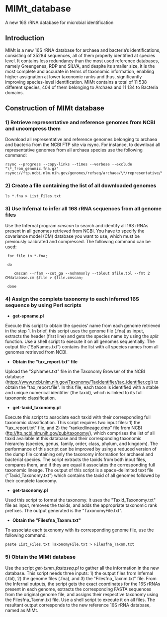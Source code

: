 # MIMt_database
A new 16S rRNA database for microbial identification

## Introduction
MIMt is a new 16S rRNA database for archaea and bacteria’s identifications, consisting of 35284 sequences, all of them properly identified at species level. It contains less redundancy than the most used reference databases, namely Greengenes, RDP and SILVA, and despite its smaller size, it is the most complete and accurate in terms of taxonomic information, enabling higher assignation at lower taxonomic ranks and thus, significantly improving species-level identification. MIMt contains a total of 11 538 different species, 404 of them belonging to Archaea and 11 134 to Bacteria domains.

## Construction of MIMt database
### 1) Retrieve representative and reference genomes from NCBI and uncompress them
Download all representative and reference genomes belonging to archaea and bacteria from the NCBI FTP site via rsync. For instance, to download all representative genomes from all archaea species use the following command:

    rsync --progress --copy-links --times --verbose --exclude "\*_from_genomic.fna.gz" rsync://ftp.ncbi.nlm.nih.gov/genomes/refseq/archaea/\*/representative/\*/\*_genomic.fna.gz 

### 2) Create a file containing the list of all downloaded genomes 

    ls *.fna > List_Files.txt 

### 3) Use Infernal to infer all 16S rRNA sequences from all genome files
Use the Infernal program _cmscan_ to search and identify all 16S rRNAs present in all genomes retrieved from NCBI. You have to specify the covariance model (CM) database you want to use, which must be previously calibrated and compressed. The following command can be used:

     for file in *.fna;

     do
	
        cmscan --rfam --cut_ga --nohmmonly --tblout $file.tbl --fmt 2 CMdatabase.cm $file > $file.cmscan;

     done

### 4) Assign the complete taxonomy to each inferred 16S sequence by using Perl scripts 
- **get-spname.pl**

Execute this script to obtain the species’ name from  each genome retrieved in the step 1. In brief, this script uses the genome file (.fna) as input, extracts the header (first  line) and gets the species name by using the _split_ function. Use a shell script to execute it on all genomes sequentially. The output file ("SpNames.txt") contains the list with all species names from all genomes retrieved from NCBI.

- **Obtain the "tax_report.txt" file**

Upload the "SpNames.txt" file in the Taxonomy Browser of the NCBI database (https://www.ncbi.nlm.nih.gov/Taxonomy/TaxIdentifier/tax_identifier.cgi) to obtain the "tax_report.file". In this file, each taxon is identified with a stable and unique numerical identifier (the taxid), which is linked to its full taxonomic classification.

- **get-taxid_taxonomy.pl**

Execute this script to associate each taxid with their corresponding full taxonomic classification. This script requires two input files: 1) the "tax_report.txt" file, and 2) the “rankedlineage.dmp” file from NCBI (ftp://ftp.ncbi.nlm.nih.gov/pub/taxonomy/), which comprises the list of all taxid available at this database and their corresponding taxonomic hierarchy (species, genus, family, order, class, phylum, and kingdom). The performance of this script can be improved by using a reduced version of the dump file containing only the taxonomy information for archaeal and bacterial species. The script extracts the taxids from both input files, compares them, and if they are equal it associates the corresponding full taxonomic lineage. The output of this script is a space-delimited text file ("Taxid_Taxonomy.txt") which contains the taxid of all genomes followed by their complete taxonomy.

- **get-taxonomy.pl**

Used this script to format the taxonomy. It uses the "Taxid_Taxonomy.txt" file as input, removes the taxids, and adds the appropriate taxonomic rank prefixes. The output generated is the "TaxonomyFile.txt".

- **Obtain the "Filesfna_Taxnm.txt"**

To associate each taxonomy with its corresponding genome file, use the following command:

    paste List_Files.txt TaxonomyFile.txt > Filesfna_Taxnm.txt
    
### 5) Obtain the MIMt database 
Use the script _get-txnm_fastaseq.pl_ to gather all the information in the new database. This script needs three inputs: 1) the output files from Infernal (.tbl), 2) the genome files (.fna), and 3) the "Filesfna_Taxnm.txt" file. From the Infernal outputs, the script gets the exact coordinates for the 16S rRNAs present in each genome, extracts the corresponding FASTA sequences from the original genome file, and assigns their respective taxonomy using the Filesfna_Taxnm.txt file. Use a shell script to execute it on all files. The resultant output corresponds to the new reference 16S rRNA database, named as MIMt.
